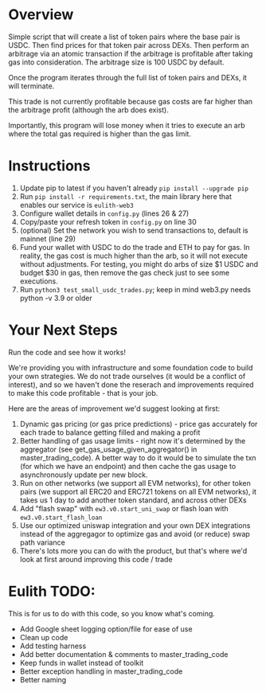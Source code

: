 # Overview
Simple script that will create a list of token pairs where the base pair is USDC. Then find prices for that token pair across DEXs. Then perform an arbitrage via an atomic transaction if the arbitrage is profitable after taking gas into consideration. The arbitrage size is 100 USDC by default.

Once the program iterates through the full list of token pairs and DEXs, it will terminate.

This trade is not currently profitable because gas costs are far higher than the arbitrage profit (although the arb does exist).

Importantly, this program will lose money when it tries to execute an arb where the total gas required is higher than the gas limit.

# Instructions
1. Update pip to latest if you haven't already `pip install --upgrade pip`
2. Run `pip install -r requirements.txt`, the main library here that enables our service is `eulith-web3`
3. Configure wallet details in `config.py` (lines 26 & 27)
4. Copy/paste your refresh token in `config.py` on line 30
5. (optional) Set the network you wish to send transactions to, default is mainnet (line 29)
6. Fund your wallet with USDC to do the trade and ETH to pay for gas. In reality, the gas cost is much higher than the arb, so it will not execute without adjustments. For testing, you might do arbs of size $1 USDC and budget $30 in gas, then remove the gas check just to see some executions.
7. Run `python3 test_small_usdc_trades.py`; keep in mind web3.py needs python -v 3.9 or older

# Your Next Steps
Run the code and see how it works!

We're providing you with infrastructure and some foundation code to build your own strategies. We do not trade ourselves (it would be a conflict of interest), and so we haven't done the reserach and improvements required to make this code profitable - that is your job. 

Here are the areas of improvement we'd suggest looking at first:
1) Dynamic gas pricing (or gas price predictions) - price gas accurately for each trade to balance getting filled and making a profit
2) Better handling of gas usage limits - right now it's determined by the aggregator (see get_gas_usage_given_aggregator() in master_trading_code). A better way to do it would be to simulate the txn (for which we have an endpoint) and then cache the gas usage to asynchronously update per new block.
3) Run on other networks (we support all EVM networks), for other token pairs (we support all ERC20 and ERC721 tokens on all EVM networks), it takes us 1 day to add another token standard, and across other DEXs
4) Add "flash swap" with `ew3.v0.start_uni_swap` or flash loan with `ew3.v0.start_flash_loan`
5) Use our optimized uniswap integration and your own DEX integrations instead of the aggregagor to optimize gas and avoid (or reduce) swap path variance
6) There's lots more you can do with the product, but that's where we'd look at first around improving this code / trade


# Eulith TODO:

This is for us to do with this code, so you know what's coming.

* Add Google sheet logging option/file for ease of use
* Clean up code
* Add testing harness
* Add better documentation & comments to master_trading_code
* Keep funds in wallet instead of toolkit
* Better exception handling in master_trading_code
* Better naming
